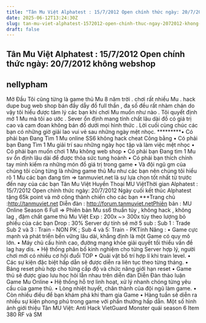 ```yaml
---
title: "Tân Mu Việt Alphatest : 15/7/2012 Open chính thức ngày: 20/7/2012 không webshop"
date: 2025-06-12T13:24:30Z
slug: tan-mu-viet-alphatest-1572012-open-chinh-thuc-ngay-2072012-khong-webshop
draft: false
---
```


## Tân Mu Việt Alphatest : 15/7/2012 Open chính thức ngày: 20/7/2012 không webshop

## nellypham

Mở Đầu Tôi cũng từng là game thủ Mu 8 năm trời . chơi rất nhiều Mu . hack dupe bug web shop bán đầy dẫy đồ full thần , đa số đều rất nhàm chán do vậy tôi hiểu được tâm lý các bạn khi chơi Mu muốn như nào . Tôi quyết định mở 1 Mu mà tôi ao ước . Sever ổn định mang tính chất lâu dài đồ có giá trị cao và cam đoan không bán đồ dưới mọi hình thức . Lời cuối cùng chúc các bạn có những giờ giải lao vui vẻ sau những ngày mệt nhọc. 
*********• Có phải bạn Đang Tìm 1 Mu online SS6 không hack cheat Công bằng • Có phải bạn Đang Tìm 1 Mu giải trí sau những ngày học tập và làm việc mệt nhọc • Có phải bạn muốn chơi 1 Mu không web shop • Có phải bạn Đang tìm 1 Mu sv ổn định lâu dài để được thỏa sức tung hoành • Có phải bạn thích chính tay mình kiếm ra những món đồ giá trị trong game • Và đội ngũ gm của chúng tôi cũng từng là những game thủ Mu như các bạn nên chúng tôi hiểu rõ 1 Mu các bạn đang tìm => tanmuviet.net là sự lựa chọn tốt nhất từ trước đến nay của các bạn
Tân Mu Việt Huyền Thoại MU ViệtThời gian Alphatest : 15/7/2012 Open chính thức ngày: 20/7/2012 Ngày cuối kết thúc Alphatest tặng 65k point và mở công thành chiến cho các bạn
***Trang chủ :http://tanmuviet.net
Diễn đàn : http://forum.tanmuviet.netPhiên bản : MU Online Season 6 Full
=> Phiên bản Mu ss6 thuần túy , không hack , không lag , đậm chất game thủ Mu Việt
Exp : 200x ~> 300x tùy theo lượng bỏ phiếu của các bạn
Drop : 30% Server dự tính sẽ mở 5 sub :
 Sub 1 : Trade 
 Sub 2 và 3 : Train - NON PK ; 
Sub 4 và 5: Train - PKTính Năng :
• Game cực mạnh và phát triển bền vững lâu dài, khẳng định là một Game có quy mô lớn. • Máy chủ cấu hình cao, đường mạng khỏe giải quyết tối thiểu vấn đề lag hay dis. • Hệ thống phân bố kinh nghiệm cho từng Server hợp lý, người chơi mới có nhiều cơ hội đuổi TOP • Quái vật bố trí hợp lí khi train level. • Các sự kiện đặc biệt hấp dẫn sẽ được diễn ra liên tục theo từng tháng. • Bảng reset phù hợp cho từng cấp độ và chức năng giới hạn reset • Game thủ sẽ được giao lưu học hỏi lẫn nhau trên diễn đàn Diễn Đàn thảo luận Game Mu Online • Hệ thống hỗ trợ linh hoạt, xử lý nhanh chóng từng yêu cầu của game thủ. • Lòng nhiệt huyết, chân thành của đội ngũ làm game. • Còn nhiều điều để bạn khám phá khi tham gia Game • Hàng tuần sẽ diễn ra nhiều sự kiện phong phú trong game với phần thưởng hấp dẫn.
Một số hình ảnh giới thiệu Tân MU Việt: 
Anti Hack VietGuard  Monster quái season 6 
Item 380 RF và SM